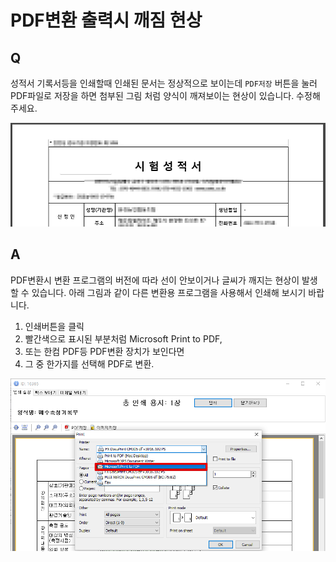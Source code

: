 # PDF변환 출력시 깨짐 현상

## Q

성적서 기록서등을 인쇄할때 인쇄된 문서는 정상적으로 보이는데 `PDF저장` 버튼을 눌러 PDF파일로 저장을 하면 첨부된 그림 처럼 양식이 깨져보이는 현상이 있습니다. 수정해 주세요.

![](../.gitbook/assets/01%20%283%29.png)

## A

PDF변환시 변환 프로그램의 버전에 따라 선이 안보이거나 글씨가 깨지는 현상이 발생할 수 있습니다. 아래 그림과 같이 다른 변환용 프로그램을 사용해서 인쇄해 보시기 바랍니다.

1. 인쇄버튼을 클릭
2. 빨간색으로 표시된 부분처럼 Microsoft Print to PDF,
3. 또는 한컴 PDF등 PDF변환 장치가 보인다면
4. 그 중 한가지를 선택해 PDF로 변환.

![](../.gitbook/assets/02%20%2810%29.png)


